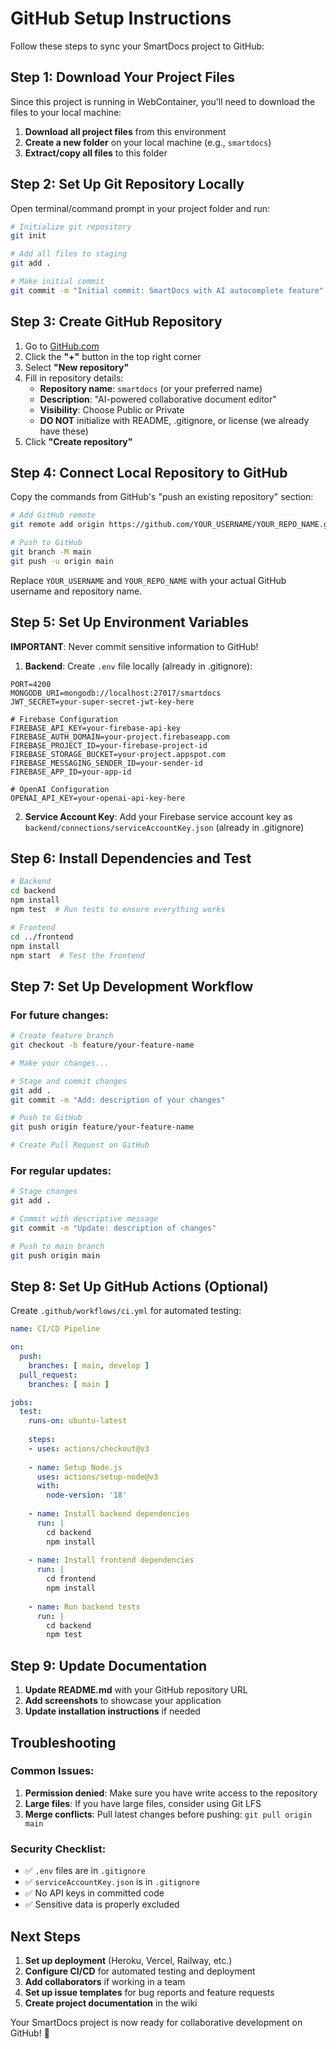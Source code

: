 # GitHub Setup Instructions

Follow these steps to sync your SmartDocs project to GitHub:

## Step 1: Download Your Project Files

Since this project is running in WebContainer, you'll need to download the files to your local machine:

1. **Download all project files** from this environment
2. **Create a new folder** on your local machine (e.g., `smartdocs`)
3. **Extract/copy all files** to this folder

## Step 2: Set Up Git Repository Locally

Open terminal/command prompt in your project folder and run:

```bash
# Initialize git repository
git init

# Add all files to staging
git add .

# Make initial commit
git commit -m "Initial commit: SmartDocs with AI autocomplete feature"
```

## Step 3: Create GitHub Repository

1. Go to [GitHub.com](https://github.com)
2. Click the **"+"** button in the top right corner
3. Select **"New repository"**
4. Fill in repository details:
   - **Repository name**: `smartdocs` (or your preferred name)
   - **Description**: "AI-powered collaborative document editor"
   - **Visibility**: Choose Public or Private
   - **DO NOT** initialize with README, .gitignore, or license (we already have these)
5. Click **"Create repository"**

## Step 4: Connect Local Repository to GitHub

Copy the commands from GitHub's "push an existing repository" section:

```bash
# Add GitHub remote
git remote add origin https://github.com/YOUR_USERNAME/YOUR_REPO_NAME.git

# Push to GitHub
git branch -M main
git push -u origin main
```

Replace `YOUR_USERNAME` and `YOUR_REPO_NAME` with your actual GitHub username and repository name.

## Step 5: Set Up Environment Variables

**IMPORTANT**: Never commit sensitive information to GitHub!

1. **Backend**: Create `.env` file locally (already in .gitignore):
```env
PORT=4200
MONGODB_URI=mongodb://localhost:27017/smartdocs
JWT_SECRET=your-super-secret-jwt-key-here

# Firebase Configuration
FIREBASE_API_KEY=your-firebase-api-key
FIREBASE_AUTH_DOMAIN=your-project.firebaseapp.com
FIREBASE_PROJECT_ID=your-firebase-project-id
FIREBASE_STORAGE_BUCKET=your-project.appspot.com
FIREBASE_MESSAGING_SENDER_ID=your-sender-id
FIREBASE_APP_ID=your-app-id

# OpenAI Configuration
OPENAI_API_KEY=your-openai-api-key-here
```

2. **Service Account Key**: Add your Firebase service account key as `backend/connections/serviceAccountKey.json` (already in .gitignore)

## Step 6: Install Dependencies and Test

```bash
# Backend
cd backend
npm install
npm test  # Run tests to ensure everything works

# Frontend
cd ../frontend
npm install
npm start  # Test the frontend
```

## Step 7: Set Up Development Workflow

### For future changes:
```bash
# Create feature branch
git checkout -b feature/your-feature-name

# Make your changes...

# Stage and commit changes
git add .
git commit -m "Add: description of your changes"

# Push to GitHub
git push origin feature/your-feature-name

# Create Pull Request on GitHub
```

### For regular updates:
```bash
# Stage changes
git add .

# Commit with descriptive message
git commit -m "Update: description of changes"

# Push to main branch
git push origin main
```

## Step 8: Set Up GitHub Actions (Optional)

Create `.github/workflows/ci.yml` for automated testing:

```yaml
name: CI/CD Pipeline

on:
  push:
    branches: [ main, develop ]
  pull_request:
    branches: [ main ]

jobs:
  test:
    runs-on: ubuntu-latest
    
    steps:
    - uses: actions/checkout@v3
    
    - name: Setup Node.js
      uses: actions/setup-node@v3
      with:
        node-version: '18'
        
    - name: Install backend dependencies
      run: |
        cd backend
        npm install
        
    - name: Install frontend dependencies
      run: |
        cd frontend
        npm install
        
    - name: Run backend tests
      run: |
        cd backend
        npm test
```

## Step 9: Update Documentation

1. **Update README.md** with your GitHub repository URL
2. **Add screenshots** to showcase your application
3. **Update installation instructions** if needed

## Troubleshooting

### Common Issues:

1. **Permission denied**: Make sure you have write access to the repository
2. **Large files**: If you have large files, consider using Git LFS
3. **Merge conflicts**: Pull latest changes before pushing: `git pull origin main`

### Security Checklist:
- ✅ `.env` files are in `.gitignore`
- ✅ `serviceAccountKey.json` is in `.gitignore`
- ✅ No API keys in committed code
- ✅ Sensitive data is properly excluded

## Next Steps

1. **Set up deployment** (Heroku, Vercel, Railway, etc.)
2. **Configure CI/CD** for automated testing and deployment
3. **Add collaborators** if working in a team
4. **Set up issue templates** for bug reports and feature requests
5. **Create project documentation** in the wiki

Your SmartDocs project is now ready for collaborative development on GitHub! 🚀